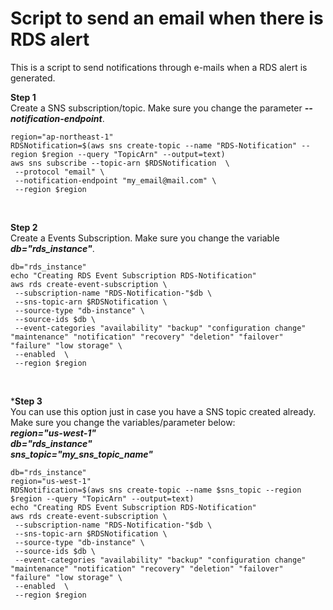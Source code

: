 # Script to send an email when there is RDS alert

This is a script to send notifications through e-mails when a RDS alert is generated.

**Step 1** <br />
Create a SNS subscription/topic. Make sure you change the parameter ***--notification-endpoint***.
```
region="ap-northeast-1"
RDSNotification=$(aws sns create-topic --name "RDS-Notification" --region $region --query "TopicArn" --output=text)
aws sns subscribe --topic-arn $RDSNotification  \
 --protocol "email" \
 --notification-endpoint "my_email@mail.com" \
 --region $region
 ```
 <br />
 
**Step 2** <br />
Create a Events Subscription. Make sure you change the variable ***db="rds_instance"***.
```
db="rds_instance"
echo "Creating RDS Event Subscription RDS-Notification"
aws rds create-event-subscription \
 --subscription-name "RDS-Notification-"$db \
 --sns-topic-arn $RDSNotification \
 --source-type "db-instance" \
 --source-ids $db \
 --event-categories "availability" "backup" "configuration change" "maintenance" "notification" "recovery" "deletion" "failover" "failure" "low storage" \
 --enabled  \
 --region $region
 ```
 <br />

***Step 3** <br />
You can use this option just in case you have a SNS topic created already. 
Make sure you change the variables/parameter below:  <br />
***region="us-west-1"*** <br />
***db="rds_instance"*** <br />
***sns_topic="my_sns_topic_name"*** <br />

```
db="rds_instance"
region="us-west-1"
RDSNotification=$(aws sns create-topic --name $sns_topic --region $region --query "TopicArn" --output=text)
echo "Creating RDS Event Subscription RDS-Notification"
aws rds create-event-subscription \
 --subscription-name "RDS-Notification-"$db \
 --sns-topic-arn $RDSNotification \
 --source-type "db-instance" \
 --source-ids $db \
 --event-categories "availability" "backup" "configuration change" "maintenance" "notification" "recovery" "deletion" "failover" "failure" "low storage" \
 --enabled  \
 --region $region
```
